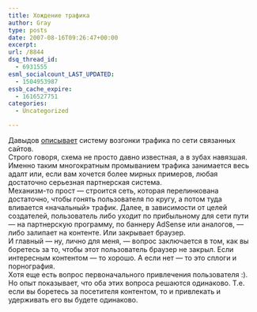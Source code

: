 ```yaml
---
title: Хождение трафика
author: Gray
type: posts
date: 2007-08-16T09:26:47+00:00
excerpt:
url: /8844
dsq_thread_id:
  - 6931555
esml_socialcount_LAST_UPDATED:
  - 1504953987
essb_cache_expire:
  - 1616527751
categories:
  - Uncategorized

---
```








Давыдов <a href="http://davydov.blogspot.com/2007/08/blog-post_16.html" target="_blank">описывает</a> систему возгонки трафика по сети связанных сайтов.  
Строго говоря, схема не просто давно известная, а в зубах навязшая. Именно таким многократным промыванием трафика занимается весь адалт или, если вам хочется более мирных примеров, любая достаточно серьезная партнерская система.  
Механизм-то прост &#8212; строится сеть, которая перелинкована достаточно, чтобы гонять пользователя по кругу, а потом туда вливается &#171;начальный&#187; трафик. Далее, в зависимости от целей создателей, пользователь либо уходит по прибыльному для сети пути &#8212; на партнерскую программу, по баннеру AdSense или аналогов, &#8212; либо залипает на контенте. Или закрывает браузер.  
И главный &#8212; ну, лично для меня, &#8212; вопрос заключается в том, как вы боретесь за то, чтобы этот пользователь браузер не закрыл. Если интересным контентом &#8212; то хорошо. А если нет &#8212; то это сплоги и порнография.  
Хотя еще есть вопрос первоначального привлечения пользователя :). Но опыт показывает, что оба этих вопроса решаются одинаково. Т.е. если вы боретесь за посетителя контентом, то и привлекать и удерживать его вы будете одинаково.